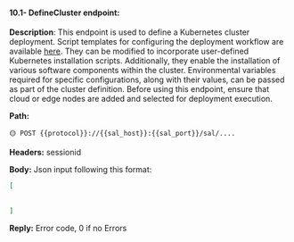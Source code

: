 #### 10.1- DefineCluster endpoint:

**Description**: This endpoint is used to define a Kubernetes cluster deployment.
Script templates for configuring the deployment workflow are available [here](https://github.com/ow2-proactive/scheduling-abstraction-layer/tree/master/docker/scripts). They can be modified to incorporate user-defined Kubernetes installation scripts. Additionally, they enable the installation of various software components within the cluster. Environmental variables required for specific configurations, along with their values, can be passed as part of the cluster definition. Before using this endpoint, ensure that cloud or edge nodes are added and selected for deployment execution.



 
**Path:**

```url
🟡 POST {{protocol}}://{{sal_host}}:{{sal_port}}/sal/....
```

**Headers:** sessionid

**Body:** Json input following this format:

```json
[
  
  
]
```


**Reply:** Error code, 0 if no Errors

